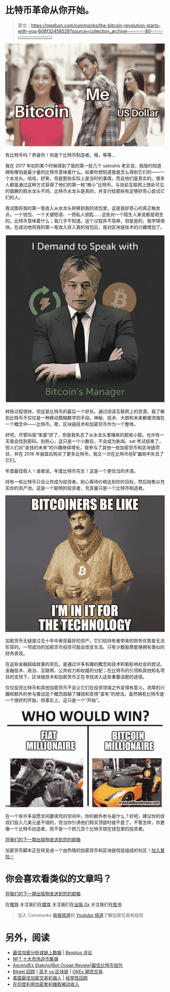 # 比特币革命从你开始。

> 原文：<https://medium.com/coinmonks/the-bitcoin-revolution-starts-with-you-608f32458528?source=collection_archive---------80----------------------->

![](img/2367146645d04decefae0a08bcbbbb03.png)

有比特币吗？恭喜你！你是个比特币制造者。哦，等等…

我在 2017 年初的某个时候得到了我的第一批几个 satoshis 老实说，我隐约知道拥有哪怕是最少量的比特币意味着什么。如果你想知道我是怎么得到它们的——一个水龙头。哈哈，好笑，但是那些实际上是当时的事情，而且他们是真实的。很多人都是通过这种方式获得了他们的第一枚“微小”比特币。与目前互联网上随处可见的猖獗的假水龙头不同，比特币水龙头是真的，并支付给那些有足够好奇心尝试它们的人。

我试图将我的第一笔收入从水龙头转移到我的钱包里，这是我好奇心的真正触发点。一个钱包、一个关键短语、一把私人钥匙……这些对一个陌生人来说都是陌生的。比特币意味着什么；我几乎不知道。这个过程并不简单，但是是的，我学得很快。在成功地将我的第一笔收入存入我的钱包后，我对区块链技术的兴趣增加了。

![](img/9b17019f35b7f6e48214c280c6ccbfcd.png)

转账过程很快，但这是比特币的最后一个好处。通过阅读互联网上的资源，我了解到比特币不仅仅是一种移动模糊数字的手段。神秘、技术、大胆和未来都被浓缩在一个概念中——比特币。嗯，区块链技术和加密货币作为一个整体。

好吧，尽管叫我“笨蛋”好了，但是我失去了从水龙头里赚来的那些小智。也许有一天我会找到密码。别担心，这只是一个小数目，不会成为新闻。sat 考试结束了，但人们对“金钱的未来”的兴趣继续增长。我参与了其他一些加密货币和区块链项目，并在 2018 年崩盘后购买了更多比特币。我又一次在比特币挖矿骗局中失去了它们。

年度最佳假人！或者说，年度比特币先生！这是一个更恰当的术语。

持有一些比特币只会让你成为投资者。耐心等待价格达到你的目标，然后抛售以充实你的资产池。这是一个聪明的投资者，充其量只是一个比特币制造者。

![](img/ec9f102f9e36a3cfc544dc8d36c411c1.png)

加密货币无疑是过去十年中表现最好的资产。它们给持有者带来的财务优势是无法形容的。一项成功的加密货币投资可能会改变生活。只有少数股票能够拥有类似的财务表现。

在这些金融超级故事的背后，是通过许多有趣的概念和技术积极影响社会的尝试。金融技术、政治、互联网、公共权力和权威的分配；在比特币的引领和其他知名项目的支持下，区块链技术和加密货币正在寻找进入这些重要话题的途径。

仅仅投资比特币和其他加密货币不会让它们在投资领域之外变得有意义。浓厚的兴趣和额外的参与推动这个概念超越了赚钱和变得“富有”的想法。虽然拥有比特币是一个很好的开始，但事实上，这只是一个“开始”。

![](img/7ac8d7faec4e28bb1339ce16107b6471.png)

在一个有许多自愿空间要填充的空间中，你的额外参与是什么？好吧，建议你的叔叔们投入几美元是不错的，但当你引诱他们购买顶部时就不是了。不管怎样，你更像一个比特币创造者，而不是一个把几百个比特币锁在钱包里的投资者。

[将我们的下一期出版物发送到您的邮箱](https://cryptoscripts.medium.com/subscribe)

加密货币脚本正在转变成一个由热情的加密货币和区块链信徒组成的社区！[加入冒险！](https://t.me/cryptocurrencyscripts)

# 你会喜欢看类似的文章吗？

[将我们的下一期出版物发送到您的邮箱](https://cryptoscripts.medium.com/subscribe)

在[推特](https://twitter.com/scriptscrypto)
关注我们在[媒体](https://cryptoscripts.medium.com/)
关注我们在[出版 0x](https://www.publish0x.com/@Dzoelx)
关注我们在[脸书](https://www.facebook.com/scriptscrypto)

> 加入 Coinmonks [电报频道](https://t.me/coincodecap)和 [Youtube 频道](https://www.youtube.com/c/coinmonks/videos)了解加密交易和投资

# 另外，阅读

*   [最佳加密分析或链上数据](https://coincodecap.com/blockchain-analytics) | [Bexplus 评论](https://coincodecap.com/bexplus-review)
*   [NFT 十大市场造币集锦](https://coincodecap.com/nft-marketplaces)
*   [AscendEx Staking](https://coincodecap.com/ascendex-staking)|[Bot Ocean Review](https://coincodecap.com/bot-ocean-review)|[最佳比特币钱包](https://coincodecap.com/bitcoin-wallets-india)
*   [Bitget 回顾](https://coincodecap.com/bitget-review) | [双子 vs 区块链](https://coincodecap.com/gemini-vs-blockfi) | [OKEx 期货交易](https://coincodecap.com/okex-futures-trading)
*   [美国最佳加密交易机器人](https://coincodecap.com/crypto-trading-bots-in-the-us) | [经常性回顾](https://coincodecap.com/changelly-review)
*   [在印度利用加密套利赚取被动收入](https://coincodecap.com/crypto-arbitrage-in-india)